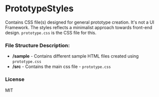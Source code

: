 # PrototypeStyles
Contains CSS file(s) designed for general prototype creation. It's not a UI Framework.
The styles reflects a minimalist approach towards front-end design. 
`prototype.css` is the CSS file for this.

### File Structure Description:
* **/sample** - Contains different sample HTML files created using `prototype.css` 
* **/src** - Contains the main css file - `prototype.css` 

### License
MIT
